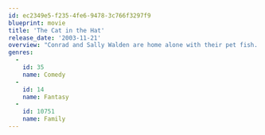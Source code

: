 ```yaml
---
id: ec2349e5-f235-4fe6-9478-3c766f3297f9
blueprint: movie
title: 'The Cat in the Hat'
release_date: '2003-11-21'
overview: "Conrad and Sally Walden are home alone with their pet fish. It is raining outside, and there is nothing to do. Until The Cat in the Hat walks in the front door. He introduces them to their imagination, and at first it's all fun and games, until things get out of hand, and The Cat must go, go, go, before their parents get back."
genres:
  -
    id: 35
    name: Comedy
  -
    id: 14
    name: Fantasy
  -
    id: 10751
    name: Family
---
```

